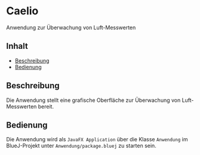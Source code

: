 # Caelio
Anwendung zur Überwachung von Luft-Messwerten
## Inhalt
* [Beschreibung](#beschreibung)
* [Bedienung](#bedienung)
## Beschreibung
Die Anwendung stellt eine grafische Oberfläche zur Überwachung von Luft-Messwerten bereit.
## Bedienung
Die Anwendung wird als `JavaFX Application` über die Klasse `Anwendung` im BlueJ-Projekt unter `Anwendung/package.bluej` zu starten sein.

